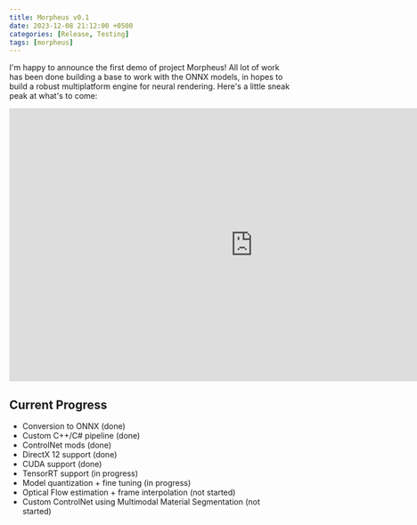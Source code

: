 ```yaml
---
title: Morpheus v0.1
date: 2023-12-08 21:12:00 +0500
categories: [Release, Testing]
tags: [morpheus]
---
```


I'm happy to announce the first demo of project Morpheus!
All lot of work has been done building a base to work with the ONNX models,
in hopes to build a robust multiplatform engine for neural rendering.
Here's a little sneak peak at what's to come:

<iframe width="873" height="491" src="https://www.youtube.com/embed/uBPPXIbcJOo" title="Project Morpheus - v0.1 Demo" frameborder="0" allow="accelerometer; autoplay; clipboard-write; encrypted-media; gyroscope; picture-in-picture; web-share" allowfullscreen></iframe>

## Current Progress
 - Conversion to ONNX (done)
 - Custom C++/C# pipeline (done)
 - ControlNet mods (done)
 - DirectX 12 support (done)
 - CUDA support (done)
 - TensorRT support (in progress)
 - Model quantization + fine tuning (in progress)
 - Optical Flow estimation + frame interpolation (not started)
 - Custom ControlNet using Multimodal Material Segmentation (not started)
